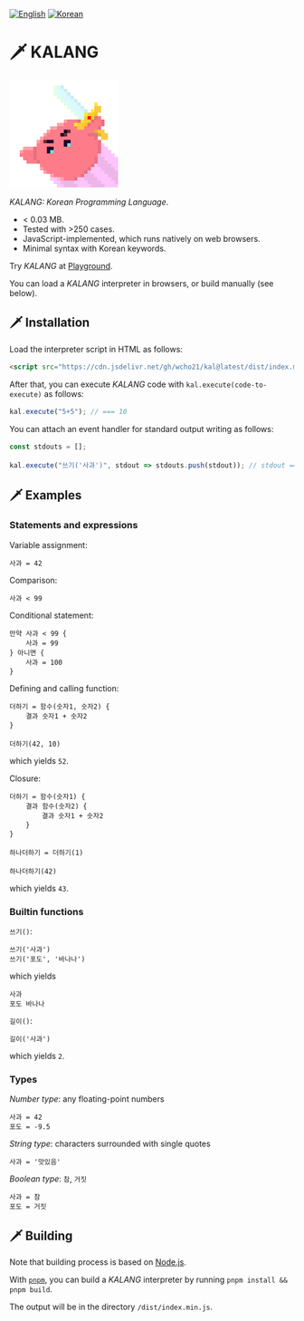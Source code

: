 [![English](https://img.shields.io/badge/Lang-en-green)][readme-en]
[![Korean](https://img.shields.io/badge/Lang-ko-blue)][readme-ko]

[readme-en]: ./
[readme-ko]: ./docs/README.ko.md



# 🗡️ KALANG

<img src="./docs/images/kal-logo.png" alt="KALANG logo" width="192px" height="192px" />

_KALANG: Korean Programming Language_.

- < 0.03 MB.
- Tested with >250 cases.
- JavaScript-implemented, which runs natively on web browsers.
- Minimal syntax with Korean keywords.

Try _KALANG_ at [Playground][playground].

You can load a _KALANG_ interpreter in browsers, or build manually (see below).

[playground]: https://kal-playground.rooi.dev/



## 🗡️ Installation

Load the interpreter script in HTML as follows:

```HTML
<script src="https://cdn.jsdelivr.net/gh/wcho21/kal@latest/dist/index.min.js"></script>
```

After that, you can execute _KALANG_ code with `kal.execute(code-to-execute)` as follows:

```javascript
kal.execute("5+5"); // === 10
```

You can attach an event handler for standard output writing as follows:
```javascript
const stdouts = [];

kal.execute("쓰기('사과')", stdout => stdouts.push(stdout)); // stdout === ["사과"]
```



## 🗡️ Examples

### Statements and expressions

Variable assignment:
```
사과 = 42
```

Comparison:
```
사과 < 99
```

Conditional statement:
```
만약 사과 < 99 {
    사과 = 99
} 아니면 {
    사과 = 100
}
```

Defining and calling function:
```
더하기 = 함수(숫자1, 숫자2) {
    결과 숫자1 + 숫자2
}

더하기(42, 10)
```
which yields `52`.

Closure:
```
더하기 = 함수(숫자1) {
    결과 함수(숫자2) {
        결과 숫자1 + 숫자2
    }
}

하나더하기 = 더하기(1)

하나더하기(42)
```
which yields `43`.



### Builtin functions

`쓰기()`:
```
쓰기('사과')
쓰기('포도', '바나나')
```
which yields
```
사과
포도 바나나
```

`길이()`:
```
길이('사과')
```
which yields `2`.



### Types

_Number type_: any floating-point numbers
```
사과 = 42
포도 = -9.5
```

_String type_: characters surrounded with single quotes
```
사과 = '맛있음'
```

_Boolean type_: `참`, `거짓`
```
사과 = 참
포도 = 거짓
```



## 🗡️ Building

Note that building process is based on [Node.js][node].

With [`pnpm`][pnpm], you can build a _KALANG_ interpreter by running `pnpm install && pnpm build`.

The output will be in the directory `/dist/index.min.js`.

[node]: https://nodejs.org/
[pnpm]: https://pnpm.io/
